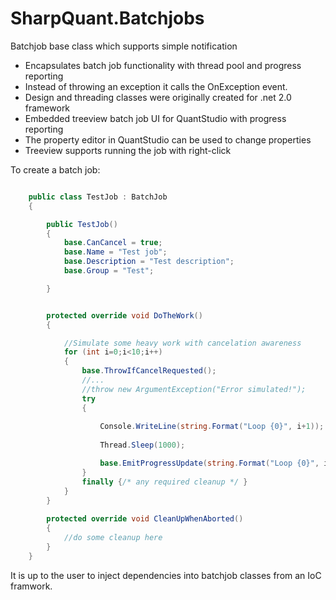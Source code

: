 SharpQuant.Batchjobs
==========================

Batchjob base class which supports simple notification 

- Encapsulates batch job functionality with thread pool and progress reporting
- Instead of throwing an exception it calls the OnException event.
- Design and threading classes were originally created for .net 2.0 framework
- Embedded treeview batch job UI for QuantStudio with progress reporting
- The property editor in QuantStudio can be used to change properties
- Treeview supports running the job with right-click

To create a batch job:


``` csharp

    public class TestJob : BatchJob
    {

        public TestJob()
        {
            base.CanCancel = true;
            base.Name = "Test job";
            base.Description = "Test description";
            base.Group = "Test";

        }


        protected override void DoTheWork()
        {

            //Simulate some heavy work with cancelation awareness
            for (int i=0;i<10;i++)
            {
                base.ThrowIfCancelRequested();
                //...
                //throw new ArgumentException("Error simulated!");
                try
                {
                    
                    Console.WriteLine(string.Format("Loop {0}", i+1));
                    
                    Thread.Sleep(1000);

                    base.EmitProgressUpdate(string.Format("Loop {0}", i+1), i + 1, 10);
                }
                finally {/* any required cleanup */ }
            }
        }
		
		protected override void CleanUpWhenAborted()
        {
            //do some cleanup here
        }
    }

```

It is up to the user to inject dependencies into batchjob classes from an IoC framwork.
